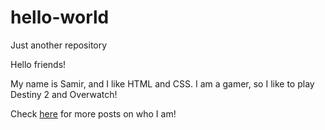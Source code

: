 # hello-world
Just another repository

Hello friends!

My name is Samir, and I like HTML and CSS. I am a gamer, so I like to play Destiny 2 and Overwatch!

Check [here](blubberyyew.github.io) for more posts on who I am!

